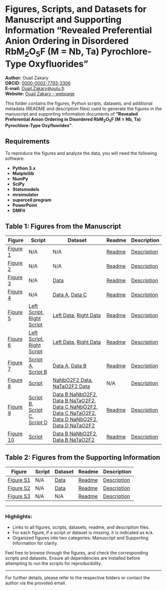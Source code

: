# Figures, Scripts, and Datasets for Manuscript and Supporting Information “Revealed Preferential Anion Ordering in Disordered RbM<sub>2</sub>O<sub>5</sub>F (M = Nb, Ta) Pyrochlore-Type Oxyfluorides”
**Author:** Ouail Zakary  
**ORCID:** [0000-0002-7793-3306](https://orcid.org/0000-0002-7793-3306)  
**E-mail:** [Ouail.Zakary@oulu.fi](mailto:Ouail.Zakary@oulu.fi)  
**Website:** [Ouail Zakary - webpage](https://cc.oulu.fi/~nmrwww/members/Ouail_Zakary.html)

This folder contains the figures, Python scripts, datasets, and additional metadata (README and description files) used to generate the figures in the manuscript and supporting information documents of **“Revealed Preferential Anion Ordering in Disordered RbM<sub>2</sub>O<sub>5</sub>F (M = Nb, Ta) Pyrochlore-Type Oxyfluorides”**.

## Requirements

To reproduce the figures and analyze the data, you will need the following software:
- **Python 3.x**
- **Matplotlib**
- **NumPy**
- **SciPy**
- **Statsmodels**
- **mrsimulator**
- **supercell program**
- **PowerPoint**
- **DMFit**

## Table 1: Figures from the Manuscript

| **Figure** | **Script** | **Dataset** | **Readme** | **Description** |
|------------|-------------|-------------|------------|-----------------|
| [Figure 1](./manuscript/figure_1.png) | N/A | N/A | [Readme](./manuscript/figure_1_readme.txt) | [Description](./manuscript/figure_1_description.txt) |
| [Figure 2](./manuscript/figure_2.png) | N/A | N/A | [Readme](./manuscript/figure_2_readme.txt) | [Description](./manuscript/figure_2_description.txt) |
| [Figure 3](./manuscript/figure_3.png) | N/A | [Data](./manuscript/figure_3_data.agr) | [Readme](./manuscript/figure_3_readme.txt) | [Description](./manuscript/figure_3_description.txt) |
| [Figure 4](./manuscript/figure_4.png) | N/A | [Data A](./manuscript/figure_4-a_data.agr), [Data C](./manuscript/figure_4-c_data.agr) | [Readme](./manuscript/figure_4_readme.txt) | [Description](./manuscript/figure_4_description.txt) |
| [Figure 5](./manuscript/figure_5.png) | [Left Script](./manuscript/figure_5-left_script.py), [Right Script](./manuscript/figure_5-right_script.py) | [Left Data](./manuscript/figure_5-left_data.txt), [Right Data](./manuscript/figure_5-right_data.txt) | [Readme](./manuscript/figure_5_readme.txt) | [Description](./manuscript/figure_5_description.txt) |
| [Figure 6](./manuscript/figure_6.png) | [Left Script](./manuscript/figure_6_left_script.py), [Right Script](./manuscript/figure_6_right_script.py) | [Left Data](./manuscript/figure_6_left_data.txt), [Right Data](./manuscript/figure_6_right_data.txt) | [Readme](./manuscript/figure_6_readme.txt) | [Description](./manuscript/figure_6_description.txt) |
| [Figure 7](./manuscript/figure_7.png) | [Script A](./manuscript/figure_7-a_script.py), [Script B](./manuscript/figure_7-b_script.py) | [Data A](./manuscript/figure_7-a_data/), [Data B](./manuscript/figure_7-b_data/) | [Readme](./manuscript/figure_7_readme.txt) | [Description](./manuscript/figure_7_description.txt) |
| [Figure 8](./manuscript/figure_8.png) | [Script](./manuscript/figure_8_script.py) | [NaNbO2F2 Data](./manuscript/figure_8_NaNbO2F2_data.txt), [NaTaO2F2 Data](./manuscript/figure_8_NaTaO2F2_data.txt) | N/A | [Description](./manuscript/figure_8_description.txt) |
| [Figure 9](./manuscript/figure_9.png) | [Script B](./manuscript/figure_9-b_script.py), [Script C](./manuscript/figure_9-c_script.py), [Script D](./manuscript/figure_9-d_script.py) | [Data B NaNbO2F2](./manuscript/figure_9-b_NaNbO2F2_data.txt), [Data B NaTaO2F2](./manuscript/figure_9-b_NaTaO2F2_data.txt), [Data C NaNbO2F2](./manuscript/figure_9-c_NaNbO2F2_data.txt), [Data C NaTaO2F2](./manuscript/figure_9-c_NaTaO2F2_data.txt), [Data D NaNbO2F2](./manuscript/figure_9-d_NaNbO2F2_data.txt), [Data D NaTaO2F2](./manuscript/figure_9-d_NaTaO2F2_data.txt) | [Readme](./manuscript/figure_9_readme.txt) | [Description](./manuscript/figure_9_description.txt) |
| [Figure 10](./manuscript/figure_10.png) | [Script](./manuscript/figure_10-b_script.py) | [Data B NaNbO2F2](./manuscript/figure_10-b_NaNbO2F2_data.txt), [Data B NaTaO2F2](./manuscript/figure_10-b_NaTaO2F2_data.txt) | [Readme](./manuscript/figure_10_readme.txt) | [Description](./manuscript/figure_10_description.txt) |

## Table 2: Figures from the Supporting Information

| **Figure** | **Script** | **Dataset** | **Readme** | **Description** |
|------------|------------|-------------|------------|-----------------|
| [Figure S1](./supporting_information/figure_S1.JPG) | N/A | [Data](./supporting_information/figure_S1_data_&_plot.JNB) | [Readme](./supporting_information/figure_S1_readme.txt) | [Description](./supporting_information/figure_S1_description.txt) |
| [Figure S2](./supporting_information/figure_S2.JPG) | N/A | [Data](./supporting_information/figure_S2_data_&_plot.JNB) | [Readme](./supporting_information/figure_S2_readme.txt) | [Description](./supporting_information/figure_S2_description.txt) |
| [Figure S3](./supporting_information/figure_S3.png) | N/A | N/A | [Readme](./supporting_information/figure_S3_readme.txt) | [Description](./supporting_information/figure_S3_description.txt) |

---

### Highlights:
- Links to all figures, scripts, datasets, readme, and description files.
- For each figure, if a script or dataset is missing, it is indicated as `N/A`.
- Organized figures into two categories: Manuscript and Supporting Information for clarity.

Feel free to browse through the figures, and check the corresponding scripts and datasets. Ensure all dependencies are installed before attempting to run the scripts for reproducibility.

---

For further details, please refer to the respective folders or contact the author via the provided email.
